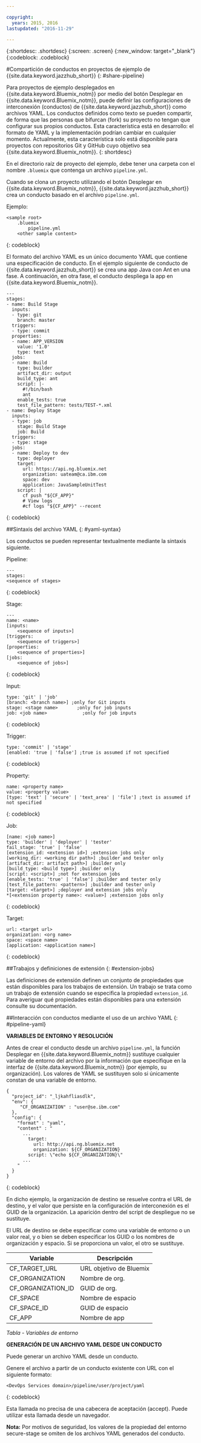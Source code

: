```yaml
---

copyright:
  years: 2015, 2016
lastupdated: "2016-11-29"

---
```


{:shortdesc: .shortdesc}
{:screen: .screen}
{:new_window: target="_blank"}
{:codeblock: .codeblock}

#Compartición de conductos en proyectos de ejemplo de {{site.data.keyword.jazzhub_short}} {: #share-pipeline}

Para proyectos de ejemplo desplegados en {{site.data.keyword.Bluemix_notm}} por medio del botón Desplegar en {{site.data.keyword.Bluemix_notm}}, puede definir las configuraciones de interconexión (conductos) de {{site.data.keyword.jazzhub_short}} como archivos YAML. Los conductos definidos como texto se pueden compartir, de forma que las personas que bifurcan (fork) su proyecto no tengan que configurar sus propios conductos. Esta característica está en desarrollo: el formato de YAML y la implementación podrían cambiar en cualquier momento. Actualmente, esta característica solo está disponible para proyectos con repositorios Git y GitHub cuyo objetivo sea {{site.data.keyword.Bluemix_notm}}. 
{: shortdesc} 

En el directorio raíz de proyecto del ejemplo, debe tener una carpeta con el nombre `.bluemix` que contenga un archivo `pipeline.yml`.

Cuando se clona un proyecto utilizando el botón Desplegar en {{site.data.keyword.Bluemix_notm}}, {{site.data.keyword.jazzhub_short}} crea un conducto basado en el archivo `pipeline.yml`. 

Ejemplo: 
``` 
<sample root>
	.bluemix
		pipeline.yml
	<other sample content>
```
{: codeblock} 

El formato del archivo YAML es un único documento YAML que contiene una especificación de conducto. En el ejemplo siguiente de conducto de {{site.data.keyword.jazzhub_short}} se crea una app Java con Ant en una fase. A continuación, en otra fase, el conducto despliega la app en {{site.data.keyword.Bluemix_notm}}. 

``` 
---
stages:
- name: Build Stage
  inputs:
  - type: git
    branch: master
  triggers:
  - type: commit
  properties:
  - name: APP_VERSION
    value: '1.0'
    type: text
  jobs:
  - name: Build
    type: builder
    artifact_dir: output
    build_type: ant
    script: |-
      #!/bin/bash
      ant
    enable_tests: true
    test_file_pattern: tests/TEST-*.xml
- name: Deploy Stage
  inputs:
  - type: job
    stage: Build Stage
    job: Build
  triggers:
  - type: stage
  jobs:
  - name: Deploy to dev
    type: deployer
    target:
      url: https://api.ng.bluemix.net
      organization: uateam@ca.ibm.com
      space: dev
      application: JavaSampleUnitTest
    script: |
      cf push "${CF_APP}"
      # View logs
      #cf logs "${CF_APP}" --recent
```
{: codeblock} 

##Sintaxis del archivo YAML {: #yaml-syntax}

Los conductos se pueden representar textualmente mediante la sintaxis siguiente.

Pipeline:
```
---
stages:
<sequence of stages>
```
{: codeblock} 

Stage: 
```
---
name: <name>
[inputs:
	<sequence of inputs>]
[triggers:
	<sequence of triggers>]
[properties:
	<sequence of properties>]
[jobs:
	<sequence of jobs>]
```
{: codeblock} 

Input:
```
type: 'git' | 'job'
[branch: <branch name>] ;only for Git inputs
stage: <stage name>		  ;only for job inputs
job: <job name>			   	;only for job inputs
```
{: codeblock} 

Trigger:
```
type: 'commit' | 'stage'
[enabled: 'true | 'false'] ;true is assumed if not specified
```
{: codeblock} 	
	
Property:
```
name: <property name>
value: <property value>
[type: 'text' | 'secure' | 'text_area' | 'file'] ;text is assumed if not specified
```
{: codeblock} 

Job:
```
[name: <job name>]
type: 'builder' | 'deployer' | 'tester'
fail_stage: 'true' | 'false'
[extension_id: <extension id>] ;extension jobs only
[working_dir: <working dir path>] ;builder and tester only
[artifact_dir: artifact path>] ;builder only
[build_type: <build type>] ;builder only
[script: <script>] ;not for extension jobs
[enable_tests: 'true' | 'false'] ;builder and tester only
[test_file_pattern: <pattern>] ;builder and tester only
[target: <target>] ;deployer and extension jobs only
*[<extension property name>: <value>] ;extension jobs only
```
{: codeblock} 

Target:
```
url: <target url>
organization: <org name>
space: <space name>
[application: <application name>]
```
{: codeblock} 

##Trabajos y definiciones de extensión {: #extension-jobs} 

Las definiciones de extensión definen un conjunto de propiedades que están disponibles para los trabajos de extensión. Un trabajo se trata como un trabajo de extensión cuando se especifica la propiedad `extension_id`. Para averiguar qué propiedades están disponibles para una extensión consulte su documentación. 

##Interacción con conductos mediante el uso de un archivo YAML {: #pipeline-yaml} 

**VARIABLES DE ENTORNO Y RESOLUCIÓN** 
<!-- Formating for this? -->

Antes de crear el conducto desde un archivo `pipeline.yml`, la función Desplegar en {{site.data.keyword.Bluemix_notm}} sustituye cualquier variable de entorno del archivo por la información que especifique en la interfaz de {{site.data.keyword.Bluemix_notm}} (por ejemplo, su organización). Los valores de YAML se sustituyen solo si únicamente constan de una variable de entorno. 

```
{
  "project_id": "_ljkahfliasdlk",
  "env": {
     "CF_ORGANIZATION" : "user@se.ibm.com"
  },
  "config": {
    "format" : "yaml",
    "content" : "
      ...
        target:
          url: http://api.ng.bluemix.net
          organization: ${CF_ORGANIZATION}
        script: \"echo ${CF_ORGANIZATION}\"                
      ...
    "
  }
}
```
{: codeblock} 

En dicho ejemplo, la organización de destino se resuelve contra el URL de destino, y el valor que persiste en la configuración de interconexión es el GUID de la organización. La aparición dentro del script de despliegue no se sustituye.

El URL de destino se debe especificar como una variable de entorno o un valor real, y o bien se deben especificar los GUID o los nombres de organización y espacio. Si se proporciona un valor, el otro se sustituye.

Variable | Descripción 
---------------- | ---------------- 
CF_TARGET_URL |	URL objetivo de Bluemix
CF_ORGANIZATION	| Nombre de org.
CF_ORGANIZATION_ID	| GUID de org.
CF_SPACE |	Nombre de espacio
CF_SPACE_ID |	GUID de espacio
CF_APP	| Nombre de app

*Tabla - Variables de entorno*

**GENERACIÓN DE UN ARCHIVO YAML DESDE UN CONDUCTO** 

Puede generar un archivo YAML desde un conducto. 

Genere el archivo a partir de un conducto existente con URL con el siguiente formato:

```
<DevOps Services domain>/pipeline/user/project/yaml
```
{: codeblock} 

Esta llamada no precisa de una cabecera de aceptación (accept). Puede utilizar esta llamada desde un navegador. 

**Nota:** Por motivos de seguridad, los valores de la propiedad del entorno secure-stage se omiten de los archivos YAML generados del conducto. 

